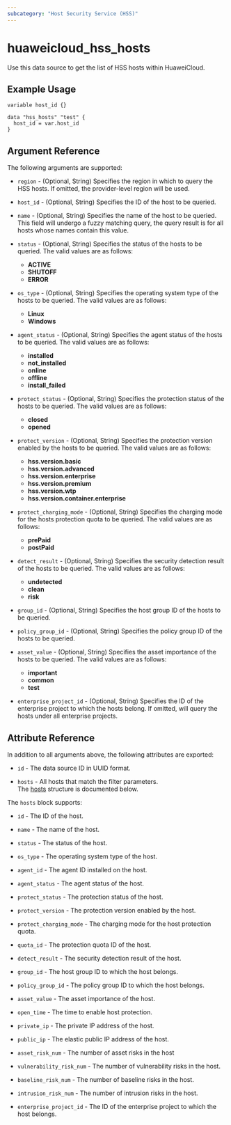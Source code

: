 ```yaml
---
subcategory: "Host Security Service (HSS)"
---
```


# huaweicloud_hss_hosts

Use this data source to get the list of HSS hosts within HuaweiCloud.

## Example Usage

```hcl
variable host_id {}

data "hss_hosts" "test" {
  host_id = var.host_id
}
```

## Argument Reference

The following arguments are supported:

* `region` - (Optional, String) Specifies the region in which to query the HSS hosts.
  If omitted, the provider-level region will be used.

* `host_id` - (Optional, String) Specifies the ID of the host to be queried.

* `name` - (Optional, String) Specifies the name of the host to be queried.
  This field will undergo a fuzzy matching query, the query result is for all hosts whose names contain this value.

* `status` - (Optional, String) Specifies the status of the hosts to be queried.
  The valid values are as follows:
  + **ACTIVE**
  + **SHUTOFF**
  + **ERROR**

* `os_type` - (Optional, String) Specifies the operating system type of the hosts to be queried.
  The valid values are as follows:
  + **Linux**
  + **Windows**

* `agent_status` - (Optional, String) Specifies the agent status of the hosts to be queried.
  The valid values are as follows:
  + **installed**
  + **not_installed**
  + **online**
  + **offline**
  + **install_failed**

* `protect_status` - (Optional, String) Specifies the protection status of the hosts to be queried.
  The valid values are as follows:
  + **closed**
  + **opened**

* `protect_version` - (Optional, String) Specifies the protection version enabled by the hosts to be queried.
  The valid values are as follows:
  + **hss.version.basic**
  + **hss.version.advanced**
  + **hss.version.enterprise**
  + **hss.version.premium**
  + **hss.version.wtp**
  + **hss.version.container.enterprise**

* `protect_charging_mode` - (Optional, String) Specifies the charging mode for the hosts protection quota to be queried.
  The valid values are as follows:
  + **prePaid**
  + **postPaid**

* `detect_result` - (Optional, String) Specifies the security detection result of the hosts to be queried.
  The valid values are as follows:
  + **undetected**
  + **clean**
  + **risk**

* `group_id` - (Optional, String) Specifies the host group ID of the hosts to be queried.

* `policy_group_id` - (Optional, String) Specifies the policy group ID of the hosts to be queried.

* `asset_value` - (Optional, String) Specifies the asset importance of the hosts to be queried.
  The valid values are as follows:
  + **important**
  + **common**
  + **test**

* `enterprise_project_id` - (Optional, String) Specifies the ID of the enterprise project to which the hosts belong.
  If omitted, will query the hosts under all enterprise projects.

## Attribute Reference

In addition to all arguments above, the following attributes are exported:

* `id` - The data source ID in UUID format.

* `hosts` - All hosts that match the filter parameters.  
  The [hosts](#hss_hosts) structure is documented below.

<a name="hss_hosts"></a>
The `hosts` block supports:

* `id` - The ID of the host.

* `name` - The name of the host.

* `status` - The status of the host.

* `os_type` - The operating system type of the host.

* `agent_id` - The agent ID installed on the host.

* `agent_status` - The agent status of the host.

* `protect_status` - The protection status of the host.

* `protect_version` - The protection version enabled by the host.

* `protect_charging_mode` - The charging mode for the host protection quota.

* `quota_id` - The protection quota ID of the host.

* `detect_result` - The security detection result of the host.

* `group_id` - The host group ID to which the host belongs.

* `policy_group_id` - The policy group ID to which the host belongs.

* `asset_value` - The asset importance of the host.

* `open_time` - The time to enable host protection.

* `private_ip` - The private IP address of the host.

* `public_ip` - The elastic public IP address of the host.

* `asset_risk_num` - The number of asset risks in the host

* `vulnerability_risk_num` - The number of vulnerability risks in the host.

* `baseline_risk_num` - The number of baseline risks in the host.

* `intrusion_risk_num` - The number of intrusion risks in the host.

* `enterprise_project_id` - The ID of the enterprise project to which the host belongs.
